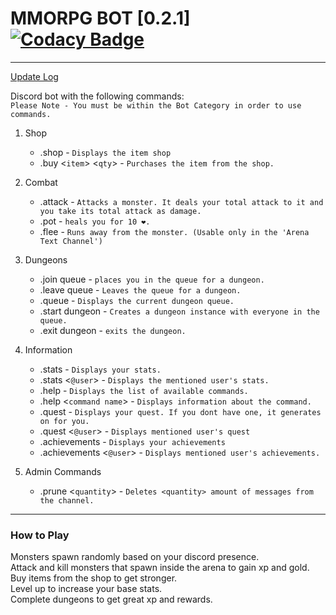 # MMORPG BOT [0.2.1] [![Codacy Badge](https://api.codacy.com/project/badge/Grade/1c2190eebe2d4d94890547f0f7b7b3ce)](https://www.codacy.com/manual/alecfox8/MMORPG-Bot?utm_source=github.com&amp;utm_medium=referral&amp;utm_content=Alec-Fox/MMORPG-Bot&amp;utm_campaign=Badge_Grade)

------------
[Update Log](https://github.com/Alec-Fox/MMORPG-Bot/blob/master/CHANGELOG.md)


Discord bot with the following commands:<br />
`Please Note - You must be within the Bot Category in order to use commands.`
1. Shop
      + .shop - `Displays the item shop`
      + .buy <`item`> <`qty`> - `Purchases the item from the shop.`

1. Combat
      + .attack - `Attacks a monster. It deals your total attack to it and you take its total attack as damage.`
      + .pot - `heals you for 10 ❤.`
      + .flee - `Runs away from the monster. (Usable only in the 'Arena Text Channel')`

1. Dungeons
      + .join queue - `places you in the queue for a dungeon.`
      + .leave queue - `Leaves the queue for a dungeon.`
      + .queue - `Displays the current dungeon queue.`
      + .start dungeon - `Creates a dungeon instance with everyone in the queue.`
      + .exit dungeon - `exits the dungeon.`

1. Information
      + .stats - `Displays your stats.`
      + .stats <`@user`> - `Displays the mentioned user's stats.`
      + .help - `Displays the list of available commands.`
      + .help <`command name`> - `Displays information about the command.`
      + .quest - `Displays your quest. If you dont have one, it generates on for you.`
      + .quest <`@user`> - `Displays mentioned user's quest`
      + .achievements - `Displays your achievements`
      + .achievements <`@user`> - `Displays mentioned user's achievements.`

1. Admin Commands
      + .prune <`quantity`> - `Deletes <quantity> amount of messages from the channel.`

------------

### How to Play
Monsters spawn randomly based on your discord presence. <br />
Attack and kill monsters that spawn inside the arena to gain xp and gold.<br />
Buy items from the shop to get stronger.<br />
Level up to increase your base stats.<br />
Complete dungeons to get great xp and rewards.<br />
